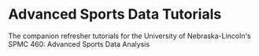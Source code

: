 # Advanced Sports Data Tutorials
 
The companion refresher tutorials for the University of Nebraska-Lincoln's SPMC 460: Advanced Sports Data Analysis